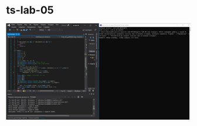 # ts-lab-05
![alt text](https://github.com/vasiliykadikov/ts-lab-05/blob/master/2020-11-15_12-07-58.png)
